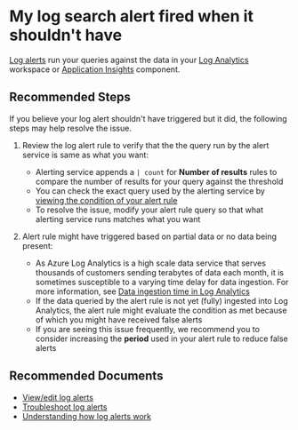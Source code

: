 <properties
	pageTitle="My log search alert fired when it shouldn't have"
	description="My log search alert fired when it shouldn't have"
	infoBubbleText=""
	service="microsoft.insights"
	resource="scheduledqueryrules"
	authors="yalavi, yagil"
	ms.author="yalavi, yagil"
	displayOrder="8"
	articleId="falsealert-log"
	diagnosticScenario=""
	selfHelpType="generic"
	supportTopicIds="32629643, 32612427, 32629642"
	resourceTags=""
	productPesIds="15454, 15725"
	cloudEnvironments="public, fairfax"
/>

# My log search alert fired when it shouldn't have

[Log alerts](https://docs.microsoft.com/azure/azure-monitor/platform/alerts-unified-log) run your queries against the data in your [Log Analytics](https://docs.microsoft.com/azure/azure-monitor/log-query/log-query-overview) workspace or [Application Insights](https://docs.microsoft.com/azure/application-insights/app-insights-overview?toc=/azure/azure-monitor/toc.json) component.

## **Recommended Steps**

If you believe your log alert shouldn't have triggered but it did, the following steps may help resolve the issue.

1. Review the log alert rule to verify that the the query run by the alert service is same as what you want:
    * Alerting service appends a ```| count``` for **Number of results** rules to compare the number of results for your query against the threshold
    * You can check the exact query used by the alerting service by [viewing the condition of your alert rule](https://docs.microsoft.com/azure/azure-monitor/platform/alert-log-troubleshoot#alert-query-output-misunderstood)
    * To resolve the issue, modify your alert rule query so that what alerting service runs matches what you want

2. Alert rule might have triggered based on partial data or no data being present:
    * As Azure Log Analytics is a high scale data service that serves thousands of customers  sending terabytes of data each month, it is sometimes susceptible to a varying time delay for data ingestion. For more information, see [Data ingestion time in Log Analytics](https://docs.microsoft.com/azure/azure-monitor/platform/data-ingestion-time)
    * If the data queried by the alert rule is not yet (fully) ingested into Log Analytics, the alert rule might evaluate the condition as met because of which you might have received false alerts
    * If you are seeing this issue frequently, we recommend you to consider increasing the **period** used in your alert rule to reduce false alerts

## **Recommended Documents**

* [View/edit log alerts](https://docs.microsoft.com/azure/azure-monitor/platform/alerts-log)<br>
* [Troubleshoot log alerts](https://docs.microsoft.com/azure/azure-monitor/platform/alert-log-troubleshoot)<br>
* [Understanding how log alerts work](https://docs.microsoft.com/azure/azure-monitor/platform/alerts-unified-log)<br>
